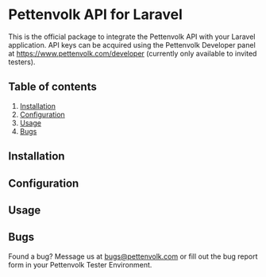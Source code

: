 # Pettenvolk API for Laravel
This is the official package to integrate the Pettenvolk API with your Laravel application. API keys can be acquired using the Pettenvolk Developer panel at https://www.pettenvolk.com/developer (currently only available to invited testers).

## Table of contents
1. [Installation](#installation)
2. [Configuration](#configuration)
3. [Usage](#usage)
4. [Bugs](#bugs)

## Installation

## Configuration

## Usage

## Bugs
Found a bug? Message us at bugs@pettenvolk.com or fill out the bug report form in your Pettenvolk Tester Environment.
